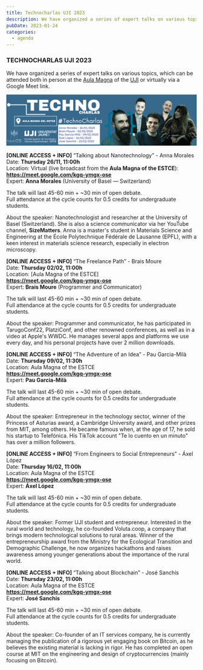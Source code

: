 ```yaml
---
title: Technocharlas UJI 2023
description: We have organized a series of expert talks on various topics, which can be attended both in person at the Aula Magna of the UJI and virtually via a Google Meet link.
pubDate: 2023-01-24
categories:
  - agenda
---
```


### TECHNOCHARLAS UJI 2023  

We have organized a series of expert talks on various topics, which can be attended both in person at the [Aula Magna](https://www.google.es/maps/place/Escuela+Superior+de+Tecnologia+I+Ciencias+Experimentales,+Avenguda+Avenida+de+Vicente+Sos+Baynat,+12006+Castell%C3%B3n+de+la+Plana,+Castell%C3%B3n,+Espa%C3%B1a/@39.9926198,-0.0676889,18z/data=!3m1!5s0xd5ffe0f98d8e357:0x79b3d77cb1bdb39f!4m6!3m5!1s0xd5ffe0f98be12e9:0x4e7634c2c3b978b7!8m2!3d39.9926854!4d-0.0673032!16s%2Fg%2F1hhx08l_l?entry=ttu&g_ep=EgoyMDI1MDMzMC4wIKXMDSoASAFQAw%3D%3D) of the [UJI](https://www.google.es/maps/place/Universitat+Jaume+I/@39.9902105,-0.0511631,14z/data=!4m6!3m5!1s0xd5ffe0fca9b5147:0x1368bf53b3a7fb3f!8m2!3d39.9943481!4d-0.0702147!16zL20vMDg0dGNk?coh=164777&entry=tt&shorturl=1) or virtually via a Google Meet link.

![](images/BannerTecnocharlas-1024x274.png)  

**[ONLINE ACCESS + INFO]** “Talking about Nanotechnology” - Anna Morales  
Date: **Thursday 26/11, 11:00h**  
Location: Virtual (live broadcast from the **Aula Magna of the ESTCE**):  
**https://meet.google.com/kgq-ymgx-ose**  
Expert: **Anna Morales** (University of Basel — Switzerland)  

The talk will last 45-60 min + ~30 min of open debate.  
Full attendance at the cycle counts for 0.5 credits for undergraduate students.  

About the speaker: Nanotechnologist and researcher at the University of Basel (Switzerland). She is also a science communicator via her YouTube channel, **SizeMatters**. Anna is a master's student in Materials Science and Engineering at the École Polytechnique Fédérale de Lausanne (EPFL), with a keen interest in materials science research, especially in electron microscopy.

**[ONLINE ACCESS + INFO]** “The Freelance Path” - Brais Moure  
Date: **Thursday 02/02, 11:00h**  
Location: [Aula Magna of the ESTCE]  
**https://meet.google.com/kgq-ymgx-ose**  
Expert: **Brais Moure** (Programmer and Communicator)  

The talk will last 45-60 min + ~30 min of open debate.  
Full attendance at the cycle counts for 0.5 credits for undergraduate students.  

About the speaker: Programmer and communicator, he has participated in TarugoConf22, PlatziConf, and other renowned conferences, as well as in a video at Apple's WWDC. He manages several apps and platforms we use every day, and his personal projects have over 2 million downloads.

**[ONLINE ACCESS + INFO]** “The Adventure of an Idea” - Pau Garcia-Milà  
Date: **Thursday 09/02, 11:30h**  
Location: Aula Magna of the ESTCE  
**https://meet.google.com/kgq-ymgx-ose**  
Expert: **Pau Garcia-Milà**  

The talk will last 45-60 min + ~30 min of open debate.  
Full attendance at the cycle counts for 0.5 credits for undergraduate students.  

About the speaker: Entrepreneur in the technology sector, winner of the Princess of Asturias award, a Cambridge University award, and other prizes from MIT, among others. He became famous when, at the age of 17, he sold his startup to Telefónica. His TikTok account "Te lo cuento en un minuto" has over a million followers.

**[ONLINE ACCESS + INFO]** “From Engineers to Social Entrepreneurs” - Áxel López  
Date: **Thursday 16/02, 11:00h**  
Location: Aula Magna of the ESTCE  
**https://meet.google.com/kgq-ymgx-ose**  
Expert: **Áxel López**  

The talk will last 45-60 min + ~30 min of open debate.  
Full attendance at the cycle counts for 0.5 credits for undergraduate students.  

About the speaker: Former UJI student and entrepreneur. Interested in the rural world and technology, he co-founded Voluta.coop, a company that brings modern technological solutions to rural areas. Winner of the entrepreneurship award from the Ministry for the Ecological Transition and Demographic Challenge, he now organizes hackathons and raises awareness among younger generations about the importance of the rural world.

**[ONLINE ACCESS + INFO]** “Talking about Blockchain” - José Sanchís  
Date: **Thursday 23/02, 11:00h**  
Location: Aula Magna of the ESTCE  
**https://meet.google.com/kgq-ymgx-ose**  
Expert: **José Sanchís**  

The talk will last 45-60 min + ~30 min of open debate.  
Full attendance at the cycle counts for 0.5 credits for undergraduate students.  

About the speaker: Co-founder of an IT services company, he is currently managing the publication of a rigorous yet engaging book on Bitcoin, as he believes the existing material is lacking in rigor. He has completed an open course at MIT on the engineering and design of cryptocurrencies (mainly focusing on Bitcoin).
